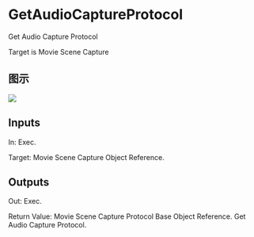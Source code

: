 # GetAudioCaptureProtocol

Get Audio Capture Protocol

Target is Movie Scene Capture

## 图示

![]($-20221218-18150231.png)

## Inputs

In: Exec.

Target: Movie Scene Capture Object Reference.  

## Outputs

Out: Exec.

Return Value: Movie Scene Capture Protocol Base Object Reference. Get Audio Capture Protocol.

